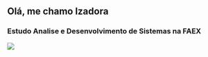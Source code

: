 ## Olá, me chamo Izadora
### Estudo Analise e Desenvolvimento de Sistemas na FAEX
<div>
  <img src="https://img.shields.io/badge/HTML5-E34F26?style=for-the-badge&logo=html5&logoColor=white">
</div>
